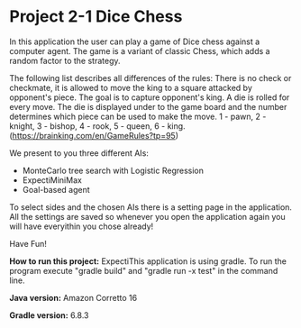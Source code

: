 # Project 2-1 Dice Chess

In this application the user can play a game of Dice chess against a computer agent.
The game is a variant of classic Chess, which adds a random factor to the strategy. 

The following list describes all differences of the rules:
There is no check or checkmate, it is allowed to move the king to a square attacked by opponent's piece. The goal is to capture opponent's king.
A die is rolled for every move. The die is displayed under to the game board and the number determines which piece can be used to make the move. 1 - pawn, 2 - knight, 3 - bishop, 4 - rook, 5 - queen, 6 - king. (https://brainking.com/en/GameRules?tp=95)

We present to you three different AIs:
- MonteCarlo tree search with Logistic Regression
- ExpectiMiniMax
- Goal-based agent

To select sides and the chosen AIs there is a setting page in the application. All the settings are saved so whenever you open the application again you will have everyithin you chose already!

Have Fun!

**How to run this project:**
ExpectiThis application is using gradle. To run the program execute "gradle build" and "gradle run -x test" in the command line.


**Java version:** Amazon Corretto 16

**Gradle version:** 6.8.3
